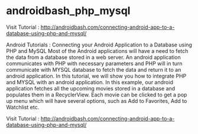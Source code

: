 # androidbash_php_mysql

Visit Tutorial : http://androidbash.com/connecting-android-app-to-a-database-using-php-and-mysql/

Android Tutorials : Connecting your Android Application to a Database using PHP and MySQL
Most of the Android applications will have a need to fetch the data from a database stored in a web server. An android application communicates with PHP with necessary parameters and PHP will in turn communicate with MYSQL database to fetch the data and return it to an android application. In this tutorial, we will show you how to integrate PHP and MYSQL with an android application. In this example, our android application fetches all the upcoming movies stored in a database and populates them in a RecyclerView. Each movie can be clicked to get a pop up menu which will have several options, such as Add to Favorites, Add to Watchlist etc.

Visit Tutorial : http://androidbash.com/connecting-android-app-to-a-database-using-php-and-mysql/
